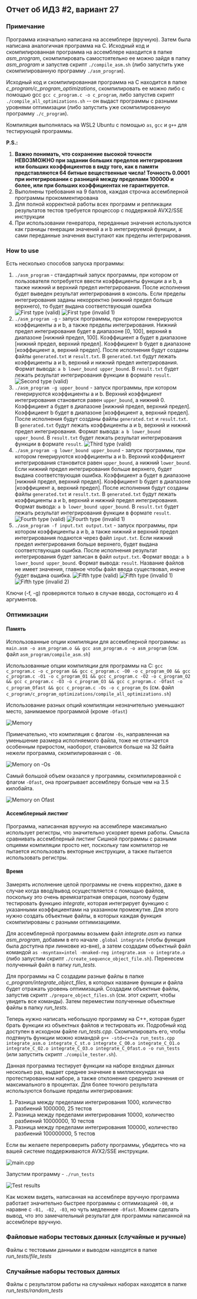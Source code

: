 ## Отчет об ИДЗ #2, вариант 27

### Примечание
Программа изначально написана на ассемблере (вручную). Затем была написана аналогичная программа на С.
Исходный код и скомпилированная программа на ассемблере находится в папке *asm_program*, скомпилировать самостоятельно ее можно зайдя в папку *asm_program* и запустив скрипт `./compile_asm.sh` (либо запустить уже скомпилированную программу `./asm_program`).

Исходный код и скомпилированная программа на С находится в папке *c_program/c_program_optimizations*, скомпилировать ее можно либо с помощью gcc `gcc c_program.c -o c_program`, либо запустив скрипт `./compile_all_optimizations.sh` -- он выдаст программы с разными уровнями оптимизации (либо запустить уже скомпилированную программу `./c_program`).

Компиляция выполнялась на WSL2 Ubuntu с помощью `as`, `gcc` и `g++` для тестирующей программы.

**P.S.:**
1) **Важно понимать, что сохранение высокой точности НЕВОЗМОЖНО при задании больших пределов интегрирования или больших коэффициентов в виду того, как в памяти представляются 64 битные вещественные числа! Точность 0.0001 при интегрировании с разницей между пределами 100000 и более, или при больших коэффициентах не гарантируется.**
2) Выполнены требования на 9 баллов, каждая строчка ассемблерной программы прокомментирована  
3) Для полной корректной работы всех программ и репликации результатов тестов требуется процессор с поддержкой AVX2/SSE инструкции
4) При использовании генератора, переданные значения используются как границы генерации значений a и b интегрируемой функции, а сами переданные значения выступают как пределы интегрирования.

### How to use
Есть несколько способов запуска программы:
1) `./asm_program` - стандартный запуск программы, при котором от пользователя потребуется ввести коэффициенты функции a и b, а также нижний и верхний предел интегрирования. После исполнения будет выведен результат интегрирования в консоль. Если пределы интегрирования заданы некорректно (нижний предел больше верхнего), то будет выдана соответствующая ошибка
![First type (valid)](https://i.imgur.com/XWuuJhx.png)
![First type (invalid 1)](https://i.imgur.com/P5mPLVp.png)
2) `./asm_program -g` - запуск программы, при котором генерируются коэффициенты a и b, а также пределы интегрирования. Нижний предел интегрирования будет в диапазоне [0, 100], верхний в диапазоне [нижний предел, 100]. Коэффициент а будет в диапазоне [нижний предел, верхний предел]. Коэффициент b будет в диапазоне [коэффициент а, верхний предел]. После исполнения будут созданы файлы `generated.txt` и `result.txt`. В `generated.txt` будут лежать коэффициенты a и b, верхний и нижний предел интегрирования. Формат вывода: `a b lower_bound upper_bound`. В `result.txt` будет лежать результат интегрирования функции в формате `result`.
![Second type (valid)](https://i.imgur.com/YEfHUy4.png)
3) `./asm_program -g upper_bound` - запуск программы, при котором генерируются коэффициенты a и b. Верхний коэффициент интегрирования становится равен `upper_bound`, а нижний 0. Коэффициент а будет в диапазоне [нижний предел, верхний предел]. Коэффициент b будет в диапазоне [коэффициент а, верхний предел]. После исполнения будут созданы файлы `generated.txt` и `result.txt`. В `generated.txt` будут лежать коэффициенты a и b, верхний и нижний предел интегрирования. Формат вывода: `a b lower_bound upper_bound`. В `result.txt` будет лежать результат интегрирования функции в формате `result`.
![Third type (valid)](https://i.imgur.com/qIczaAD.png)
4) `./asm_program -g lower_bound upper_bound` - запуск программы, при котором генерируются коэффициенты a и b. Верхний коэффициент интегрирования становится равен `upper_bound`, а нижний `lower_bound`. Если нижний предел интегрирования больше верхнего, будет выдана соответствующая ошибка. Коэффициент а будет в диапазоне [нижний предел, верхний предел]. Коэффициент b будет в диапазоне [коэффициент а, верхний предел]. После исполнения будут созданы файлы `generated.txt` и `result.txt`. В `generated.txt` будут лежать коэффициенты a и b, верхний и нижний предел интегрирования. Формат вывода: `a b lower_bound upper_bound`. В `result.txt` будет лежать результат интегрирования функции в формате `result`.
![Fourth type (valid)](https://i.imgur.com/ELALbm1.png)
![Fourth type (invalid 1)](https://i.imgur.com/bGjyrOz.png)
5) `./asm_program -f input.txt output.txt` - запуск программы, при котором коэффициенты a и b, а также нижний и верхний предел интегрирования подаются через файл `input.txt`. Если нижний предел интегрирования больше верхнего, будет выдана соответствующая ошибка. После исполнения результат интегрирования будет записан в файл `output.txt`. Формат ввода: `a b lower_bound upper_bound`. Формат вывода: `result`. Название файлов не имеет значения, главное чтобы файл ввода существовал, иначе будет выдана ошибка.
![Fifth type (valid)](https://i.imgur.com/uPGpesl.png)
![Fifth type (invalid 1)](https://i.imgur.com/c9M5mEe.png)
![Fifth type (invalid 2)](https://i.imgur.com/5UqvqUk.png)

Ключи (-f, -g) проверяются только в случае ввода, состоящего из 4 аргументов. 

### Оптимизации 
#### Память
Использованные опции компиляции для ассемблерной программы: `as main.asm -o asm_program.o && gcc asm_program.o -o asm_program` (см. файл `asm_program/compile_asm.sh`)

Использованные опции компиляции для программы на С: `gcc c_program.c -o c_program && gcc c_program.c -O0 -o c_program_O0 && gcc c_program.c -O1 -o c_program_O1 && gcc c_program.c -O2 -o c_program_O2 && gcc c_program.c -O3 -o c_program_O3 && gcc c_program.c -Ofast -o c_program_Ofast && gcc c_program.c -Os -o c_program_Os` (см. файл `c_program/c_program_optimizations/compile_all_optimizations.sh`)

Использование разных опций компиляции незначительно уменьшают место, занимаемое программой (кроме `-Ofast`)

![Memory](https://i.imgur.com/1ImgWXI.png)

Примечательно, что компиляция с флагом `-0s`, направленная на уменьшение размера исполняемого файла, тоже не отличается особенным приростом, наоборот, становится больше на 32 байта нежели программа, скомпилированная с `-O0`.

![Memory on -Os](https://i.imgur.com/HFyboDP.png)

Самый большой объем оказался у программы, скомпилированной с флагом `-Ofast`, она проигрывает ассемблеру больше чем на 3.5 килобайта.

![Memory on Ofast](https://i.imgur.com/d8uP75v.png)

#### Ассемблерный листинг
Программа, написанная вручную на ассемблере максимально использует регистры, что значительно ускоряет время работы. Смысла сравнивать ассемблерный листинг Сишной программы с разными опциями компиляции просто нет, поскольку там компилятор не пытается использовать векторные инструкции, а также пытается использовать регистры.

#### Время
Замерять исполнение целой программы не очень корректно, даже в случае когда ввод/вывод осуществляется с помощью файлов, поскольку это очень времязатратная операция, поэтому будем тестировать функцию *integrate*, которая интегрирует функцию с указанными коэффициентами на указанном промежутке. Для этого нужно создать объектные файлы, в которых каждая функция скомпилированы с разными оптимизациями.  

Для ассемблерной программы возьмем файл *integrate.asm* из папки *asm_program*, добавим в его начале ```.global integrate``` (чтобы функция была доступна при линковке из-вне), а затем создадим объектный файл командой `as -msyntax=intel -mnaked-reg integrate.asm -o integrate.o` (либо запустим скрипт `./create_sequence_object_file.sh`). Перенесем полученный файл в папку *run_tests*.  

Для программы на С создадим разные файлы в папке *c_program/integrate_object_files*, в которых название функции и файла будет отражать уровень оптимизаций. Создадим объектные файлы, запустив скрипт `./prepare_object_files.sh` (см. этот скрипт, чтобы увидеть все команды). Затем переместим полученные объектные файлы в папку *run_tests*.

Теперь нужно написать небольшую программу на С++, которая будет брать функции из объектных файлов и тестировать их. Подробный код доступен в исходном файле *run_tests.cpp*. Скомпилировать его, чтобы подтянуть функции можно командой `g++ -std=c++2a run_tests.cpp integrate_asm.o integrate_C_st.o integrate_C_O0.o integrate_C_O1.o integrate_C_O2.o integrate_C_O3.o integrate_C_Ofast.o -o run_tests` (или запустить скрипт `./compile_tester.sh`).

Данная программа тестирует функции на наборе входных данных несколько раз, выдает среднее значение в миллисекундах на протестированном наборе, а также отклонение среднего значения от максимального в процентах. Для более точного результата используются большие пределы интегрирования:
1) Разница между пределами интегрирования 1000, количество разбиений 1000000, 25 тестов
2) Разница между пределами интегрирования 10000, количество разбиений 10000000, 10 тестов
3) Разница между пределами интегрирования 100000, количество разбиений 100000000, 5 тестов

Если вы желаете перепроверить работу программы, убедитесь что на вашей системе поддерживаются AVX2/SSE инструкции.

![main.cpp](https://i.imgur.com/sFczz1l.png)

Запустим программу - `./run_tests`

![Test results](https://i.imgur.com/AbBh6af.png)

Как можем видеть, написанная на ассемблере вручную программа работает значительно быстрее программы с оптимизацией `-00`, и наравне с `-01, -02, -03`, но чуть медленнее `-0fast`. Можем сделать вывод, что это замечательный результат для программы написанной на ассемблере вручную.

### Файловые наборы тестовых данных (случайные и ручные)
Файлы с тестовыми данными и выводом находятся в папке *run_tests/file_tests*

### Случайные наборы тестовых данных
Файлы с результатом работы на случайных наборах находятся в папке *run_tests/random_tests*